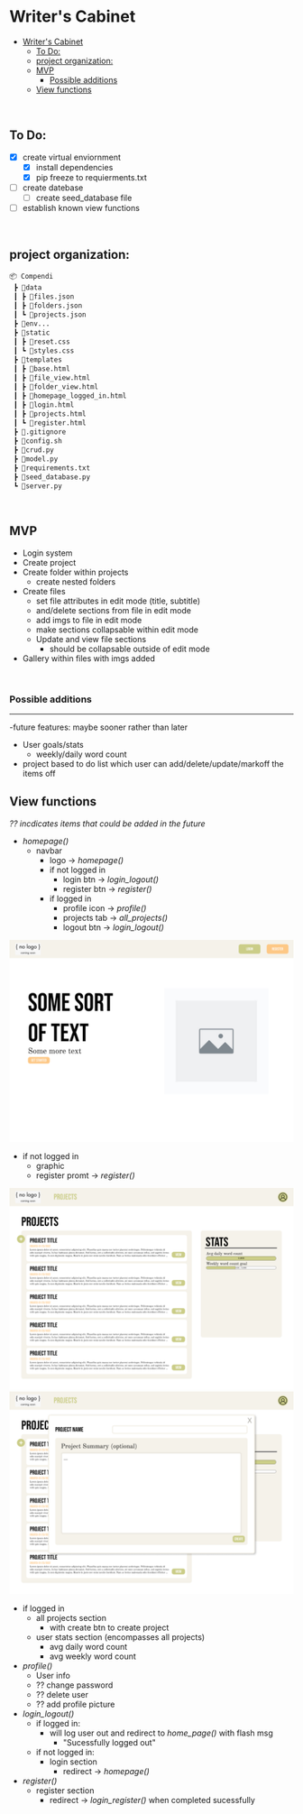 # Writer's Cabinet #
- [Writer's Cabinet](#writers-cabinet)
  - [To Do:](#to-do)
  - [project organization:](#project-organization)
  - [MVP](#mvp)
    - [Possible additions](#possible-additions)
  - [View functions](#view-functions)

<br>

## To Do:

- [x] create virtual enviornment
  - [x] install dependencies
  - [x] pip freeze to requierments.txt
- [ ] create datebase
  - [ ] create seed_database file
- [ ] establish known view functions

<br>

## project organization:

```
📦 Compendi
 ┣ 📂data
 ┃ ┣ 📜files.json
 ┃ ┣ 📜folders.json
 ┃ ┗ 📜projects.json
 ┣ 📂env...
 ┣ 📂static
 ┃ ┣ 📜reset.css
 ┃ ┗ 📜styles.css
 ┣ 📂templates
 ┃ ┣ 📜base.html
 ┃ ┣ 📜file_view.html
 ┃ ┣ 📜folder_view.html
 ┃ ┣ 📜homepage_logged_in.html
 ┃ ┣ 📜login.html
 ┃ ┣ 📜projects.html
 ┃ ┗ 📜register.html
 ┣ 📜.gitignore
 ┣ 📜config.sh
 ┣ 📜crud.py
 ┣ 📜model.py
 ┣ 📜requirements.txt
 ┣ 📜seed_database.py
 ┗ 📜server.py
 ```

<br>

## MVP


- Login system
- Create project
- Create folder within projects
  - create nested folders
- Create files
  - set file attributes in edit mode (title, subtitle)
  - and/delete sections from file in edit mode
  - add imgs to file in edit mode
  - make sections collapsable within edit mode
  - Update and view file sections
    - should be collapsable outside of edit mode
- Gallery within files with imgs added

<br>

### Possible additions
--- 

-future features: maybe sooner rather than later
- User goals/stats
  - weekly/daily word count
- project based to do list which user can add/delete/update/markoff the items off 

## View functions

*?? incdicates items that could be added in the future*

- *homepage()*
  - navbar
    - logo &rarr; *homepage()*
    - if not logged in
      - login btn &rarr; *login_logout()*
      - register btn &rarr; *register()*
    - if logged in
      - profile icon &rarr; *profile()*
      - projects tab &rarr; *all_projects()*
      - logout btn &rarr; *login_logout()* 
  
![homepage not logged in](./Figmas/Homepage%20(not%20logged%20in).png)
  - if not logged in
    - graphic
    - register promt &rarr; *register()*
  
![homepage logged in](./Figmas/Homepage%20(logged%20in).png)
![homepage, creating new project](./Figmas/Homepage%20(logged%20in)%20_%20create%20project.png)
  - if logged in
    - all projects section
      - with create btn to create project
    - user stats section (encompasses all projects)
      - avg daily word count
      - avg weekly word count
- *profile()*
  - User info
  - ?? change password
  - ?? delete user
  - ?? add profile picture
- *login_logout()*
  - if logged in:
    - will log user out and redirect to *home_page()* with flash msg
      - "Sucessfully logged out"
  - if not logged in:
    - login section 
      - redirect &rarr; *homepage()*
- *register()*
    - register section
      - redirect &rarr; *login_register()* when completed sucessfully

